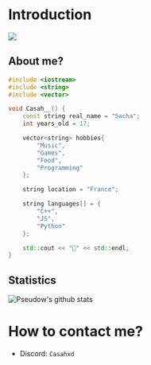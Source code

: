 # Introduction
<img src="https://media.giphy.com/media/9lyuDkgZJ4OBO/giphy.gif" heigth="50px">

## About me?

```cpp
#include <iostream>
#include <string>
#include <vector>

void Casah__() {
	const string real_name = "Sacha";
	int years_old = 17;

	vector<string> hobbies{
		"Music",
		"Games",
		"Food",
		"Programming"
	};

	string location = "France";

	string languages[] = {
		"C++",
		"JS",
		"Python"
	};

	std::cout << "👋" << std::endl;
}
```

## Statistics
![Pseudow's github stats](https://github-readme-stats.vercel.app/api?username=Casahkstan&show_icons=true&theme=buefy)

# How to contact me?
* Discord: ``Casahxd``
